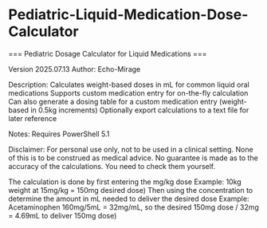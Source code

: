 # Pediatric-Liquid-Medication-Dose-Calculator

=== Pediatric Dosage Calculator for Liquid Medications ===

Version 2025.07.13
Author: Echo-Mirage

Description:
Calculates weight-based doses in mL for common liquid oral medications
Supports custom medication entry for on-the-fly calculation
Can also generate a dosing table for a custom medication entry (weight-based in 0.5kg increments)
Optionally export calculations to a text file for later reference

Notes:
Requires PowerShell 5.1

Disclaimer: 
For personal use only, not to be used in a clinical setting.
None of this is to be construed as medical advice.
No guarantee is made as to the accuracy of the calculations. You need to check them yourself.

The calculation is done by first entering the mg/kg dose 
  Example: 10kg weight at 15mg/kg = 150mg desired dose) 
Then using the concentration to determine the amount in mL needed to deliver the desired dose 
  Example: Acetaminophen 160mg/5mL = 32mg/mL, so the desired 150mg dose / 32mg = 4.69mL to deliver 150mg dose)

